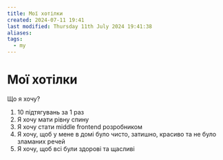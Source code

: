 ```yaml
---
title: Мої хотілки
created: 2024-07-11 19:41
last modified: Thursday 11th July 2024 19:41:38
aliases: 
tags:
  - my
---
```

# Мої хотілки

Що я хочу?

1. 10 підтягувань за 1 раз
2. Я хочу мати рівну спину
3. Я хочу стати middle frontend розробником
4. Я хочу, щоб у мене в домі було чисто, затишно, красиво та не було зламаних речей
5. Я хочу, щоб всі були здорові та щасливі


